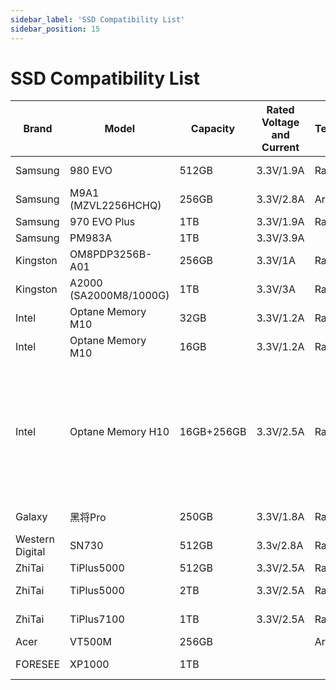 ```yaml
---
sidebar_label: 'SSD Compatibility List'
sidebar_position: 15
---
```


# SSD Compatibility List

<div className='gpio_style'>

|Brand|Model |Capacity |Rated Voltage and Current |Test Environment |Compatibility |Read and Write Rates |Remarks|
|-|-|-|-|-|-|-|-|
|Samsung          |980 EVO|512GB|3.3V/1.9A|RadxaOS|Compatible|Read:1.0GB/s<br/>Write:991MB/s||
|Samsung          |M9A1<br/>(MZVL2256HCHQ)|256GB|3.3V/2.8A|Armbian|Compatible|Read:14.8MB/s<br/>Write:9.72MB/s||
|Samsung          |970 EVO Plus |1TB|3.3V/1.9A|RadxaOS|Compatible|||
|Samsung          |PM983A|1TB|3.3V/3.9A||**Incompatible**|||
|Kingston         |OM8PDP3256B-A01|256GB|3.3V/1A|RadxaOS|Compatible|||
|Kingston         |A2000 (SA2000M8/1000G)|1TB|3.3V/3A|RadxaOS/Armbian|Compatible|Read:980MB/s<br/>Write:888MB/s||
|Intel            |Optane Memory M10|32GB|3.3V/1.2A|RadxaOS|Compatible|||
|Intel            |Optane Memory M10|16GB|3.3V/1.2A|RadxaOS|Compatible|||
|Intel            |Optane Memory H10|16GB+256GB|3.3V/2.5A|RadxaOS|Compatible|Read:910MB/s<br/>Write:170MB/s|Just 16G Recognized bases on default configuration, After PCIE Separated, The whole Capacity can be Recognized|
|Galaxy           |黑将Pro|250GB|3.3V/1.8A|RadxaOS|Compatible|Read:2.1GB/s<br/>Write:680MB/s||
|Western Digital  |SN730|512GB|3.3v/2.8A|RadxaOS|Compatible|Read:1.4GB/s<br/>Write:670MB/s||
|ZhiTai           |TiPlus5000|512GB|3.3V/2.5A|RadxaOS|Compatible|||
|ZhiTai           |TiPlus5000|2TB|3.3V/2.5A|RadxaOS/Armbian|Compatible|Read:1.3GB/s<br/>Write:745MB/s||
|ZhiTai           |TiPlus7100|1TB|3.3V/2.5A|RadxaOS|Compatible|Read:2.9GB/s<br/>Write:2.2GB/s||
|Acer             |VT500M|256GB||Armbian|**Incompatible**|||
|FORESEE          |XP1000|1TB|||Compatible|Read:2.0GB/s<br/>Write:2.0GB/s||

</div>
